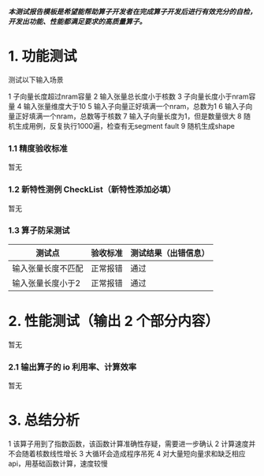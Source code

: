 **_本测试报告模板是希望能帮助算子开发者在完成算子开发后进行有效充分的自检，开发出功能、性能都满足要求的高质量算子。_**

# 1. 功能测试
测试以下输入场景

1 子向量长度超过nram容量
2 输入张量总长度小于核数
3 子向量长度小于nram容量
4 输入张量维度大于10
5 输入子向量正好填满一个nram，总数为1
6 输入子向量正好填满一个nram，总数等于核数
7 输入子向量长度为1，但是数量很大
8 随机生成用例，反复执行1000遍，检查有无segment fault
9 随机生成shape



### 1.1 精度验收标准

暂无

### 1.2 新特性测例 CheckList（新特性添加必填）

暂无

### **1.3 算子防呆测试**

| 测试点              | 验收标准 | 测试结果（出错信息）   |
| --------------     | -------- | -------------------- |
| 输入张量长度不匹配   |正常报错  |     通过               |
| 输入张量长度小于2   | 正常报错 |    通过               |


# 2. 性能测试（输出 2 个部分内容）

暂无

### 2.1 输出算子的 io 利用率、计算效率

暂无

# 3. 总结分析

1 该算子用到了指数函数，该函数计算准确性存疑，需要进一步确认
2 计算速度并不会随着核数线性增长
3 大循环会造成程序吊死
4 对大量短向量求和缺乏相应api，用基础函数计算，速度较慢

